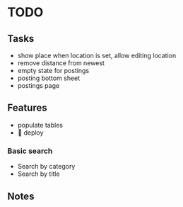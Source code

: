 # TODO

## Tasks

- show place when location is set, allow editing location
- remove distance from newest
- empty state for postings
- posting bottom sheet
- postings page

## Features

- populate tables
- 🚀 deploy

### Basic search

- Search by category
- Search by title

## Notes
